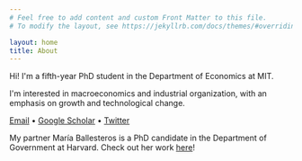 ```yaml
---
# Feel free to add content and custom Front Matter to this file.
# To modify the layout, see https://jekyllrb.com/docs/themes/#overriding-theme-defaults

layout: home
title: About
---
```


Hi! I'm a fifth-year PhD student in the Department of Economics at MIT.

I'm interested in macroeconomics and industrial organization, with an emphasis on growth and technological change.

[Email](mailto:tlensman@mit.edu) • [Google Scholar](https://scholar.google.com/citations?user=L9CjfvsAAAAJ&hl=en) • [Twitter](https://twitter.com/talensman)

My partner María Ballesteros is a PhD candidate in the Department of Government at Harvard. Check out her work <a href="https://mariaballesteros.com" target="_blank">here</a>!